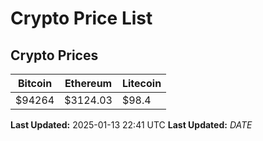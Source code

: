 # Crypto Price List

## Crypto Prices
| Bitcoin | Ethereum | Litecoin |
| ------- | -------- | -------- |
| $94264 | $3124.03 | $98.4 |
**Last Updated:** 2025-01-13 22:41 UTC
**Last Updated:** $DATE$
